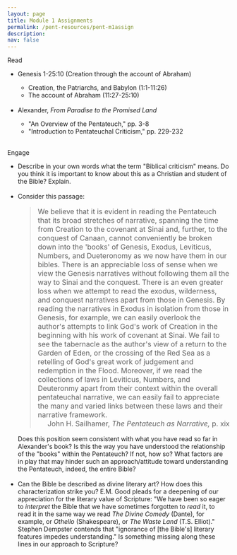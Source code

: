 ```yaml
---
layout: page
title: Module 1 Assignments
permalink: /pent-resources/pent-m1assign
description:
nav: false
---
```


<style>
blockquote {
font-size:16px !important;
}
</style>

<!-- Read -->
<div class="row"> 
    <div class="col-sm-2">
      <span class="badge badge-module">Read</span>
    </div>
    <div class="col-sm">
      <ul>
        <li> Genesis 1-25:10 (Creation through the account of Abraham) </li>
        <ul>
          <li> Creation, the Patriarchs, and Babylon (1:1-11:26) </li>
          <li> The account of Abraham (11:27-25:10)</li>
        </ul>
        <br>
        <li> Alexander, <em>From Paradise to the Promised Land</em> </li>
        <ul>
          <li> "An Overview of the Pentateuch," pp. 3-8 </li>
          <li> "Introduction to Pentateuchal Criticism," pp. 229-232 </li>
        </ul>
      </ul> 
    </div>
</div>
&nbsp;
<!-- Engage -->
<div class="row">
    <div class="col-sm-2">
        <span class="badge badge-module">Engage</span>
    </div>
    <div class="col-sm">
      <ul>
        <li> Describe in your own words what the term "Biblical criticism" means. Do you think it is important to know about this as a Christian and student of the Bible? Explain.</li>
        <br>
        <li>  Consider this passage:
                  <blockquote>
                  We believe that it is evident in reading the Pentateuch that its broad stretches of narrative, spanning the time from Creation to the covenant at Sinai and, further, to the conquest of Canaan, cannot conveniently be broken down into the 'books' of Genesis, Exodus, Leviticus, Numbers, and Dueteronomy as we now have them in our bibles. There is an appreciable loss of sense when we view the Genesis narratives without following them all the way to Sinai and the conquest. There is an even greater loss when we attempt to read the exodus, wilderness, and conquest narratives apart from those in Genesis. By reading the narratives in Exodus in isolation from those in Genesis, for example, we can easily overlook the author's attempts to link God's work of Creation in the beginning with his work of covenant at Sinai. We fail to see the tabernacle as the author's view of a return to the Garden of Eden, or the crossing of the Red Sea as a retelling of God's great work of judgement and redemption in the Flood. Moreover, if we read the collections of laws in Leviticus, Numbers, and Deuteronmy apart from their context within the overall pentateuchal narrative, we can easily fail to appreciate the many and varied links between these laws and their narrative framework.
                  <figcaption class="blockquote-footer" align="right">John H. Sailhamer, <cite>The Pentateuch as Narrative,</cite> p. xix
                  </figcaption>
                  </blockquote>
              Does this position seem consistent with what you have read so far in Alexander's book? Is this the way you have understood the relationship of the "books" within the Pentateuch? If not, how so? What factors are in play that may hinder such an approach/attitude toward understanding the Pentateuch, indeed, the entire Bible?
        </li>
        <br>
        <li> Can the Bible be described as divine literary art? How does this characterization strike you? E.M. Good pleads for a deepening of our appreciation for the literary value of Scripture: "We have been so eager to <em>interpret</em> the Bible that we have sometimes forgotten to <em>read</em> it, to read it in the same way we read <em>The Divine Comedy</em> (Dante), for example, or <em>Othello</em> (Shakespeare), or <em>The Waste Land</em> (T.S. Elliot)." Stephen Dempster contends that "ignorance of [the Bible's] literary features impedes understanding." Is something missing along these lines in our approach to Scripture?
        </li>
	    </ul>
    </div>
</div>
